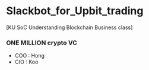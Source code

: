 # Slackbot_for_Upbit_trading
[KU SoC Understanding Blockchain Business class]
### ONE MILLION crypto VC
- COO : Hong
- CIO : Koo
